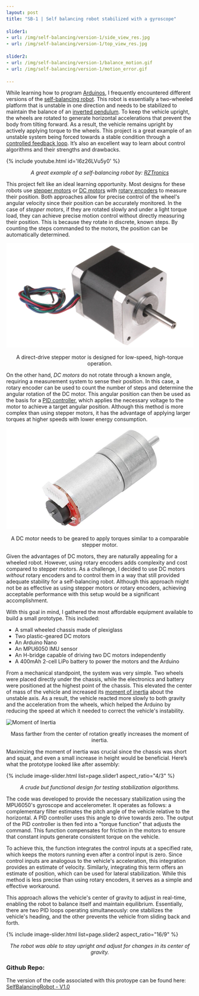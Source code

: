 ```yaml
---
layout: post
title: "SB-1 | Self balancing robot stabilized with a gyroscope"

slider1:
- url: /img/self-balancing/version-1/side_view_res.jpg
- url: /img/self-balancing/version-1/top_view_res.jpg

slider2:
- url: /img/self-balancing/version-1/balance_motion.gif
- url: /img/self-balancing/version-1/motion_error.gif

---
```

While learning how to program [Arduinos](https://www.arduino.cc/en/Guide/Introduction), I frequently encountered different versions of the [self-balancing robot](https://people.ece.cornell.edu/land/courses/ece4760/FinalProjects/f2015/dc686_nn233_hz263/final_project_webpage_v2/dc686_nn233_hz263/index.html). This robot is essentially a two-wheeled platform that is unstable in one direction and needs to be stabilized to maintain the balance of an [inverted pendulum](https://en.wikipedia.org/wiki/Inverted_pendulum). To keep the vehicle upright, the wheels are rotated to generate horizontal accelerations that prevent the body from tilting forward. As a result, the vehicle remains upright by actively applying torque to the wheels. This project is a great example of an unstable system being forced towards a stable condition through a [controlled feedback loop](https://www.electronics-tutorials.ws/systems/closed-loop-system.html). It’s also an excellent way to learn about control algorithms and their strengths and drawbacks.

{% include youtube.html id='I6z26LVu5y0' %}  
<p align="center"><i>A great example of a self-balancing robot by: <a href="https://www.youtube.com/@RZtronics">RZTronics</a></i></p>

This project felt like an ideal learning opportunity. Most designs for these robots use [stepper motors](https://en.wikipedia.org/wiki/Stepper_motor) or [DC motors](https://en.wikipedia.org/wiki/DC_motor) with [rotary encoders](https://en.wikipedia.org/wiki/Rotary_encoder) to measure their position. Both approaches allow for precise control of the wheel's angular velocity since their position can be accurately monitored. In the case of _stepper motors_, if they are rotated slowly and under a light torque load, they can achieve precise motion control without directly measuring their position. This is because they rotate in discrete, known steps. By counting the steps commanded to the motors, the position can be automatically determined.

![Stepper Motor](/img/self-balancing/version-2/generic-stepper-motor.jpg)
<p align="center">A direct-drive stepper motor is designed for low-speed, high-torque operation.</p>

On the other hand, _DC motors_ do not rotate through a known angle, requiring a measurement system to sense their position. In this case, a rotary encoder can be used to count the number of steps and determine the angular rotation of the DC motor. This angular position can then be used as the basis for a [PID controller](https://en.wikipedia.org/wiki/Proportional%E2%80%93integral%E2%80%93derivative_controller), which applies the necessary voltage to the motor to achieve a target angular position. Although this method is more complex than using stepper motors, it has the advantage of applying larger torques at higher speeds with lower energy consumption.

![DC Motor with Encoder](/img/self-balancing/version-2/encoder-gearmotor.jpg)
<p align="center">A DC motor needs to be geared to apply torques similar to a comparable stepper motor.</p>

Given the advantages of DC motors, they are naturally appealing for a wheeled robot. However, using rotary encoders adds complexity and cost compared to stepper motors. As a challenge, I decided to use DC motors _without_ rotary encoders and to control them in a way that still provided adequate stability for a self-balancing robot. Although this approach might not be as effective as using stepper motors or rotary encoders, achieving acceptable performance with this setup would be a significant accomplishment.

With this goal in mind, I gathered the most affordable equipment available to build a small prototype. This included:

- A small wheeled chassis made of plexiglass
- Two plastic-geared DC motors
- An Arduino Nano
- An MPU6050 IMU sensor
- An H-bridge capable of driving two DC motors independently
- A 400mAh 2-cell LiPo battery to power the motors and the Arduino

From a mechanical standpoint, the system was very simple. Two wheels were placed directly under the chassis, while the electronics and battery were positioned at the highest point of the chassis. This elevated the center of mass of the vehicle and increased its [moment of inertia](https://en.wikipedia.org/wiki/Moment_of_inertia) about the unstable axis. As a result, the vehicle reacted more slowly to both gravity and the acceleration from the wheels, which helped the Arduino by reducing the speed at which it needed to correct the vehicle's instability.

![Moment of Inertia](https://uploads-cdn.omnicalculator.com/images/mass-moment-of-inertia/rod.png)
<p align="center">Mass farther from the center of rotation greatly increases the moment of inertia.</p>

Maximizing the moment of inertia was crucial since the chassis was short and squat, and even a small increase in height would be beneficial. Here’s what the prototype looked like after assembly:

{% include image-slider.html list=page.slider1 aspect_ratio="4/3" %}  
<p align="center"><i>A crude but functional design for testing stabilization algorithms.</i></p>

The code was developed to provide the necessary stabilization using the MPU6050's gyroscope and accelerometer. It operates as follows: a complementary filter estimates the pitch angle of the vehicle relative to the horizontal. A PID controller uses this angle to drive towards zero. The output of the PID controller is then fed into a "torque function" that adjusts the command. This function compensates for friction in the motors to ensure that constant inputs generate consistent torque on the vehicle.

To achieve this, the function integrates the control inputs at a specified rate, which keeps the motors running even after a control input is zero. Since control inputs are analogous to the vehicle's acceleration, this integration provides an estimate of velocity. Similarly, integrating this term offers an estimate of position, which can be used for lateral stabilization. While this method is less precise than using rotary encoders, it serves as a simple and effective workaround.

This approach allows the vehicle's center of gravity to adjust in real-time, enabling the robot to balance itself and maintain equilibrium. Essentially, there are two PID loops operating simultaneously: one stabilizes the vehicle's heading, and the other prevents the vehicle from sliding back and forth.

{% include image-slider.html list=page.slider2 aspect_ratio="16/9" %}
<p align="center"><i>The robot was able to stay upright and adjust for changes in its center of gravity.</i></p>

### Github Repo:
The version of the code associated with this protoype can be found here: 
[SelfBalancingRobot - V1.0](https://github.com/RCmags/SelfBalancingRobot/releases/tag/v1.0)
